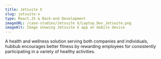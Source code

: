 ```yaml
---
title: Jetsuite X
slug: jetsuite-x
type: React.JS & Back-end Development
imageURL: /case-studies/Jetsuite X/Laptop_Dev_Jetsuite.png
imageAlt: Image showing Jetsuite X app on mobile device
---
```

A health and wellness solution serving both companies and individuals, hubbub encourages better fitness by rewarding employees for consistently participating in a variety of healthy activities.